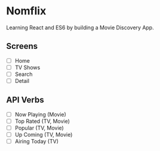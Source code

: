 # Nomflix

Learning React and ES6 by building a Movie Discovery App.

## Screens

- [ ] Home
- [ ] TV Shows
- [ ] Search
- [ ] Detail

## API Verbs

- [ ] Now Playing (Movie)
- [ ] Top Rated (TV, Movie)
- [ ] Popular (TV, Movie)
- [ ] Up Coming (TV, Movie)
- [ ] Airing Today (TV)
